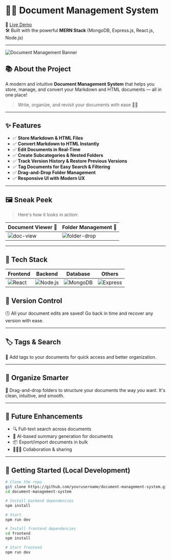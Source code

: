 # 📄✨ Document Management System

🚀 [Live Demo](https://document-management-system-qy99.onrender.com/)  
🛠️ Built with the powerful **MERN Stack** (MongoDB, Express.js, React.js, Node.js)

---

![Document Management Banner](https://i.imgur.com/QG2XQ7I.png)

## 📚 About the Project

A modern and intuitive **Document Management System** that helps you store, manage, and convert your Markdown and HTML documents — all in one place!

> Write, organize, and revisit your documents with ease 🧠✨

---

## ✨ Features

- ✅ **Store Markdown & HTML Files**
- ✅ **Convert Markdown to HTML Instantly**
- ✅ **Edit Documents in Real-Time**
- ✅ **Create Subcategories & Nested Folders**
- ✅ **Track Version History & Restore Previous Versions**
- ✅ **Tag Documents for Easy Search & Filtering**
- ✅ **Drag-and-Drop Folder Management**
- ✅ **Responsive UI with Modern UX**

---

## 🖼️ Sneak Peek

> Here's how it looks in action:

| Document Viewer 🧐 | Folder Management 📁 |
|-------------------|----------------------|
| ![doc-view](https://i.imgur.com/kcK6JTu.png) | ![folder-drop](https://i.imgur.com/Y2xnFbt.png) |

---

## 🔧 Tech Stack

| Frontend | Backend | Database | Others |
|---------|---------|----------|--------|
| ![React](https://img.shields.io/badge/React-20232A?style=for-the-badge&logo=react&logoColor=61DAFB) | ![Node.js](https://img.shields.io/badge/Node.js-339933?style=for-the-badge&logo=nodedotjs&logoColor=white) | ![MongoDB](https://img.shields.io/badge/MongoDB-4EA94B?style=for-the-badge&logo=mongodb&logoColor=white) | ![Express](https://img.shields.io/badge/Express.js-000000?style=for-the-badge&logo=express&logoColor=white) |




## 🧠 Version Control

🕓 All your document edits are saved! Go back in time and recover any version with ease.

---

## 🏷️ Tags & Search

📌 Add tags to your documents for quick access and better organization.

---

## 📂 Organize Smarter

📁 Drag-and-drop folders to structure your documents the way *you* want. It's clean, intuitive, and smooth.

---

## 🔄 Future Enhancements

- 🔍 Full-text search across documents
- 🤖 AI-based summary generation for documents
- 📦 Export/import documents in bulk
- 🧑‍🤝‍🧑 Collaboration & sharing

---

## 🚀 Getting Started (Local Development)

```bash
# Clone the repo
git clone https://github.com/yourusername/document-management-system.git
cd document-management-system

# Install backend dependencies
npm install

# Start 
npm run dev

# Install frontend dependencies
cd frontend
npm install

# Start frontend
npm run dev
